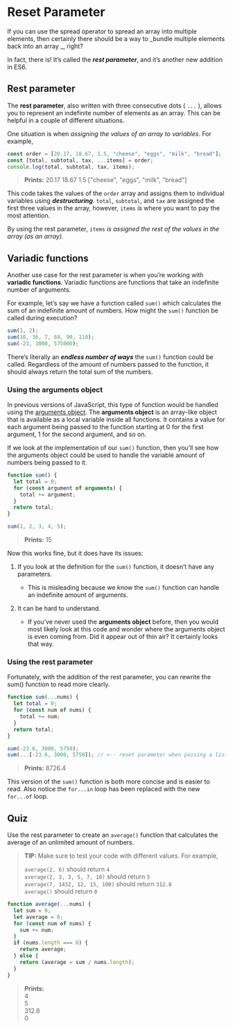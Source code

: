 # Reset Parameter

If you can use the spread operator to spread an array into multiple elements, then certainly there should be a way to _bundle multiple elements back into an array
_, right?

In fact, there is! It’s called the **_rest parameter_**, and it’s another new addition in ES6.

## Rest parameter

The **rest parameter**, also written with three consecutive dots ( `...` ), allows you to represent an indefinite number of elements as an array. This can be helpful in a couple of different situations.

One situation is when _assigning the values of an array to variables_. For example,

```js
const order = [20.17, 18.67, 1.5, "cheese", "eggs", "milk", "bread"];
const [total, subtotal, tax, ...items] = order;
console.log(total, subtotal, tax, items);
```

> **Prints:** 20.17 18.67 1.5 ["cheese", "eggs", "milk", "bread"]

This code takes the values of the `order` array and assigns them to individual variables using **_destructuring_**. `total`, `subtotal`, and `tax` are assigned the first three values in the array, however, `items` is where you want to pay the most attention.

By using the rest parameter, `items` _is assigned the rest of the values in the array (as an array)_.

## Variadic functions

Another use case for the rest parameter is when you’re working with **variadic functions**. Variadic functions are functions that take an indefinite number of arguments.

For example, let’s say we have a function called `sum()` which calculates the sum of an indefinite amount of numbers. How might the `sum()` function be called during execution?

```js
sum(1, 2);
sum(10, 36, 7, 84, 90, 110);
sum(-23, 3000, 575000);
```

There’s literally an **_endless number of ways_** the `sum()` function could be called. Regardless of the amount of numbers passed to the function, it should always return the total sum of the numbers.

### Using the arguments object

In previous versions of JavaScript, this type of function would be handled using the [arguments object](https://developer.mozilla.org/en-US/docs/Web/JavaScript/Reference/Functions/arguments). The **arguments object** is an array-like object that is available as a local variable inside all functions. It contains a value for each argument being passed to the function starting at 0 for the first argument, 1 for the second argument, and so on.

If we look at the implementation of our `sum()` function, then you’ll see how the arguments object could be used to handle the variable amount of numbers being passed to it.

```js
function sum() {
  let total = 0;
  for (const argument of arguments) {
    total += argument;
  }
  return total;
}

sum(1, 2, 3, 4, 5);
```

> **Prints:** 15

Now this works fine, but it does have its issues:

1.  If you look at the definition for the `sum()` function, it doesn’t have any parameters.

    * This is misleading because we know the `sum()` function can handle an indefinite amount of arguments.

2.  It can be hard to understand.

    * If you’ve never used the **arguments object** before, then you would most likely look at this code and wonder where the arguments object is even coming from. Did it appear out of thin air? It certainly looks that way.

### Using the rest parameter

Fortunately, with the addition of the rest parameter, you can rewrite the sum() function to read more clearly.

```js
function sum(...nums) {
  let total = 0;
  for (const num of nums) {
    total += num;
  }
  return total;
}

sum(-23.6, 3000, 5750);
sum(...[-23.6, 3000, 5750]); // <-- reset parameter when passing a list
```

> **Prints:** 8726.4

This version of the `sum()` function is both more concise and is easier to read. Also notice the `for...in` loop has been replaced with the new `for...of` loop.

## Quiz

Use the rest parameter to create an `average()` function that calculates the average of an unlimited amount of numbers.

> **TIP:** Make sure to test your code with different values. For example,
>
> `average(2, 6)` should return `4`  
> `average(2, 3, 3, 5, 7, 10)` should return `5`  
> `average(7, 1432, 12, 13, 100)` should return `312.8`  
> `average()` should return `0`

```js
function average(...nums) {
  let sum = 0;
  let average = 0;
  for (const num of nums) {
    sum += num;
  }
  if (nums.length === 0) {
    return average;
  } else {
    return (average = sum / nums.length);
  }
}
```

> **Prints:**  
> 4  
> 5  
> 312.8  
> 0
